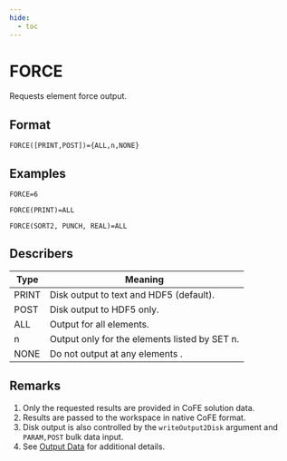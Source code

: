 ```yaml
---
hide:
  - toc
---
```

# FORCE
Requests element force output.

## Format
`FORCE([PRINT,POST])={ALL,n,NONE}`

## Examples
`FORCE=6`

`FORCE(PRINT)=ALL`

`FORCE(SORT2, PUNCH, REAL)=ALL`


## Describers
| Type       | Meaning  |
| ---------- | -------- |
| PRINT      | Disk output to text and HDF5 (default).            |
| POST       | Disk output to HDF5 only.                          |
| ALL        | Output for all elements.                           |
| n          | Output only for the elements listed by SET n.      |
| NONE       | Do not output at any elements .                    |

## Remarks
1. Only the requested results are provided in CoFE solution data.
2. Results are passed to the workspace in native CoFE format.
3. Disk output is also controlled by the `writeOutput2Disk` argument and `PARAM,POST` bulk data input.
4. See [Output Data](../../../3._User_Guide/Output_Data) for additional details. 
